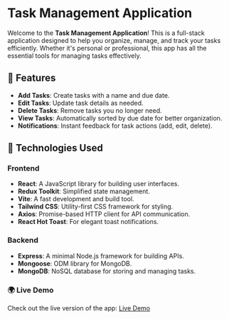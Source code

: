 # Task Management Application

Welcome to the **Task Management Application**! This is a full-stack application designed to help you organize, manage, and track your tasks efficiently. Whether it's personal or professional, this app has all the essential tools for managing tasks effectively.

## 🚀 Features
- **Add Tasks**: Create tasks with a name and due date.
- **Edit Tasks**: Update task details as needed.
- **Delete Tasks**: Remove tasks you no longer need.
- **View Tasks**: Automatically sorted by due date for better organization.
- **Notifications**: Instant feedback for task actions (add, edit, delete).

## 🌟 Technologies Used

### Frontend
- **React**: A JavaScript library for building user interfaces.
- **Redux Toolkit**: Simplified state management.
- **Vite**: A fast development and build tool.
- **Tailwind CSS**: Utility-first CSS framework for styling.
- **Axios**: Promise-based HTTP client for API communication.
- **React Hot Toast**: For elegant toast notifications.

### Backend
- **Express**: A minimal Node.js framework for building APIs.
- **Mongoose**: ODM library for MongoDB.
- **MongoDB**: NoSQL database for storing and managing tasks.

### 🌍 Live Demo
Check out the live version of the app: [Live Demo](https://task-app-frontend-kappa.vercel.app/)

